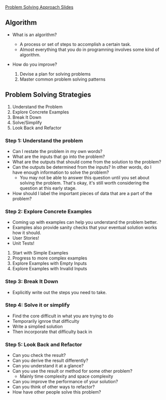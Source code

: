 <a href="https://cs.slides.com/colt_steele/problem-solving-patterns">Problem Solving Approach Slides</a>

## Algorithm

- What is an algorithm?
    - A process or set of steps to accomplish a certain task.
    - Almost everything that you do in programning involves some kind of algorithm.

- How do you improve?
    1. Devise a plan for solving problems
    2. Master common problem solving patterns

## Problem Solving Strategies

1. Understand the Problem
1. Explore Concrete Examples
1. Break It Down
1. Solve/Simplify
1. Look Back and Refactor

### Step 1: Understand the problem

- Can I restate the problem in my own words?
- What are the inputs that go into the problem?
- What are the outputs that should come from the solution to the problem?
- Can the outputs be determined from the inputs? In other words, do I have enough information to solve the problem? 
    - You may not be able to answer this question until you set about solving the problem. That's okay, it's still worth considering the question at this early stage.
- How should I label the important pieces of data that are a part of the problem?

### Step 2: Explore Concrete Examples

- Coming up with examples can help you understand the problem better.
- Examples also provide sanity checks that your eventual solution works how it should.
- User Stories!
- Unit Tests!

1. Start with Simple Examples
1. Progress to more complex examples
1. Explore Examples with Empty Inputs
1. Explore Examples with Invalid Inputs

### Step 3: Break It Down

- Explicitly write out the steps you need to take. 

### Step 4: Solve it or simplify

- Find the core difficult in what you are trying to do
- Temporarily ignroe that difficulty
- Write a simplied solution
- Then incorporate that difficulty back in

### Step 5: Look Back and Refactor

- Can you check the result?
- Can you derive the result differently?
- Can you understand it at a glance?
- Can you use the result or method for some other problem?
    - Mainly time complexity and space complexity
- Can you improve the performance of your solution?
- Can you think of other ways to refactor?
- How have other people solve this problem?


